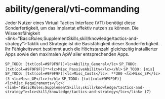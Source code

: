 # ability/general/vti-commanding

Jeder Nutzer eines Virtual Tactics Interface (VTI) benötigt diese Sonderfertigkeit, um das Implantat effektiv nutzen zu können. Die Wissensfähigkeit <link="BasicRules;SupplementSkills;skill/knowledge/tactics-and-strategy">Taktik und Strategie</link> ist die Basisfähigkeit dieser Sonderfertigkeit. Ihr Fähigkeitswert bestimmt auch die Höchstanzahl gleichzeitig installierter Apps sowie den maximalen ApW aller entsprechenden Apps.

`SP_TODO: [txt(col=#9F9F9F)]<lc>Ability_General</lc>`
`SP_TODO: [txt(col=#9F9F9F)]**<lc>Misc_PassiveAbility</lc></hl>`
`SP_TODO: [mis]`
`SP_TODO: [txt(col=#9F9F9F)]<lc>Misc_Costs</lc>: **300 <lc>Misc_EP</lc> (3 <lc>Misc_GP</lc>)</hl>`
`SP_TODO: [txt(col=#9F9F9F)]<lc>Misc_Requirements</lc>: <link="BasicRules;SupplementSkills;skill/knowledge/tactics-and-strategy"><lc>skill/knowledge/tactics-and-strategy</lc></link> (7)`